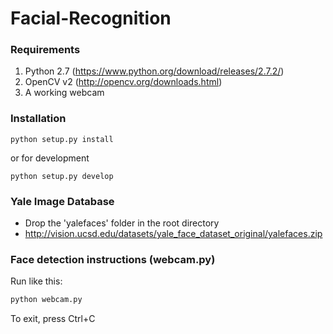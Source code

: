 # Facial-Recognition

### Requirements
1. Python 2.7 (https://www.python.org/download/releases/2.7.2/)
2. OpenCV v2 (http://opencv.org/downloads.html)
3. A working webcam

### Installation
```
python setup.py install
```
or for development
```
python setup.py develop
```


### Yale Image Database
* Drop the 'yalefaces' folder in the root directory 
* http://vision.ucsd.edu/datasets/yale_face_dataset_original/yalefaces.zip


### Face detection instructions (webcam.py)

Run like this:
```python
python webcam.py
```

To exit, press Ctrl+C
